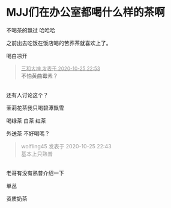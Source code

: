 # MJJ们在办公室都喝什么样的茶啊


不喝茶的飘过 哈哈哈

之前出去吃饭在饭店喝的苦荞茶就喜欢上了。

喝白凉开

<div class="quote"><blockquote><font size="2"><a href="https://www.hostloc.com/forum.php?mod=redirect&amp;goto=findpost&amp;pid=9351722&amp;ptid=758401" target="_blank"><font color="#999999">三和大神 发表于 2020-10-25 22:53</font></a></font><br />
不怕黄曲霉素？</blockquote></div><br />
还有人讨论这个？<img id="aimg_RUg1j" onclick="zoom(this, this.src, 0, 0, 0)" class="zoom" src="https://cdn.jsdelivr.net/gh/hishis/forum-master/public/images/patch.gif" onmouseover="img_onmouseoverfunc(this)" onload="thumbImg(this)" border="0" alt="" />

茉莉花茶我只喝碧潭飘雪<img id="aimg_ZzeC8" onclick="zoom(this, this.src, 0, 0, 0)" class="zoom" src="https://cdn.jsdelivr.net/gh/hishis/forum-master/public/images/patch.gif" onmouseover="img_onmouseoverfunc(this)" onload="thumbImg(this)" border="0" alt="" />

喝绿茶 白茶 红茶 

外送茶 不好喝嗎？<img src="static/image/smiley/default/lol.gif" smilieid="12" border="0" alt="" />

<div class="quote"><blockquote><font color="#999999">wolfling45 发表于 2020-10-25 22:43</font><br />
<font color="#999999">基本上只熟普</font></blockquote></div><br />
老哥有没有熟普介绍一下

单丛

资质奶茶
